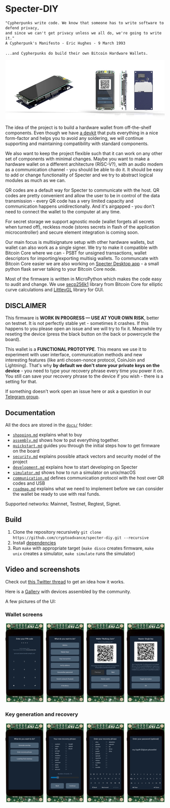 # Specter-DIY

    "Cypherpunks write code. We know that someone has to write software to defend privacy, 
    and since we can't get privacy unless we all do, we're going to write it."
    A Cypherpunk's Manifesto - Eric Hughes - 9 March 1993

    ...and Cypherpunks do build their own Bitcoin Hardware Wallets.

![](./docs/pictures/kit.jpg)

The idea of the project is to build a hardware wallet from off-the-shelf components.
Even though we have [a devkit](./devkit) that puts everything in a nice form-factor and helps you to avoid any soldering, we will continue supporting and maintaining compatibility with standard components.

We also want to keep the project flexible such that it can work on any other set of components with minimal changes. Maybe you want to make a hardware wallet on a different architecture (RISC-V?), with an audio modem as a communication channel - you should be able to do it. It should be easy to add or change functionality of Specter and we try to abstract logical modules as much as we can.

QR codes are a default way for Specter to communicate with the host. QR codes are pretty convenient and allow the user to be in control of the data transmission - every QR code has a very limited capacity and communication happens unidirectionally. And it's airgapped - you don't need to connect the wallet to the computer at any time.

For secret storage we support agnostic mode (wallet forgets all secrets when turned off), reckless mode (stores secrets in flash of the application microcontroller) and secure element integration is coming soon.

Our main focus is multisignature setup with other hardware wallets, but wallet can also work as a single signer. We try to make it compatible with Bitcoin Core where we can - PSBT for unsigned transactions, wallet descriptors for importing/exporting multisig wallets. To communcate with Bitcoin Core easier we are also working on [Specter Desktop app](https://github.com/cryptoadvance/specter-desktop) - a small python flask server talking to your Bitcoin Core node.

Most of the firmware is written in MicroPython which makes the code easy to audit and change. We use [secp256k1](https://github.com/bitcoin-core/secp256k1) library from Bitcoin Core for elliptic curve calculations and [LittlevGL](https://littlevgl.com/) library for GUI.

## DISCLAIMER

This firmware is **WORK IN PROGRESS — USE AT YOUR OWN RISK**, better on testnet. It is not perfectly stable yet - sometimes it crashes. If this happens to you please open an issue and we will try to fix it. Meanwhile try reseting the device (press the black button on the back or powercycle the board).

This wallet is a **FUNCTIONAL PROTOTYPE**. This means we use it to experiment with user interface, communication methods and new interesting features (like anti chosen-nonce protocol, CoinJoin and Lightning). That's why **by default we don't store your private keys on the device** - you need to type your recovery phrase every time you power it on. You still can save your recovery phrase to the device if you wish - there is a setting for that.

If something doesn't work open an issue here or ask a question in our [Telegram group](https://t.me/spectersupport).

## Documentation

All the docs are stored in the [`docs/`](./docs) folder:

- [`shopping.md`](./docs/shopping.md) explains what to buy
- [`assembly.md`](./docs/assembly.md) shows how to put everything together.
- [`quickstart.md`](./docs/quickstart.md) guides you through the initial steps how to get firmware on the board
- [`security.md`](./docs/security.md) explains possible attack vectors and security model of the project
- [`development.md`](./docs/development.md) explains how to start developing on Specter
- [`simulator.md`](./docs/simulator.md) shows how to run a simulator on unix/macOS
- [`communication.md`](./docs/communication.md) defines communication protocol with the host over QR codes and USB
- [`roadmap.md`](./docs/roadmap.md) explains what we need to implement before we can consider the wallet be ready to use with real funds.

Supported networks: Mainnet, Testnet, Regtest, Signet.

## Build

1. Clone the repository recursively `git clone https://github.com/cryptoadvance/specter-diy.git --recursive`
2. Install [dependencies](https://github.com/diybitcoinhardware/f469-disco#build)
3. Run `make` with appropriate target (`make disco` creates firmware, `make unix` creates a simulator, `make simulate` runs the simulator)

## Video and screenshots

Check out [this Twitter thread](https://twitter.com/StepanSnigirev/status/1168923849699876881) to get an idea how it works.

Here is a [Gallery](./docs/pictures/gallery/README.md) with devices assembled by the community.

A few pictures of the UI:

### Wallet screens

![](./docs/pictures/wallet_screens.jpg)

### Key generation and recovery

![](./docs/pictures/init_screens.jpg)
